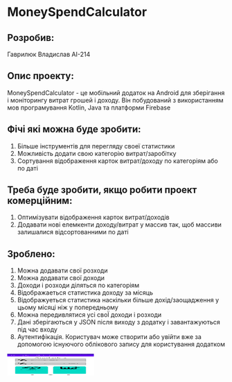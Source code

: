 # MoneySpendCalculator

<p><h2>Розробив:</h2> Гаврилюк Владислав АІ-214</p>

<p><h2>Опис проекту:</h2> </p>
MoneySpendCalculator - це мобільний додаток на Android для зберігання і моніторингу витрат грошей і доходу. Він побудований з використанням мов програмування Kotlin, Java та платформи Firebase

<p><h2>Фічі які можна буде зробити:</h2> </p>
<ol>
<li>Більше інструментів для перегляду своеї статистики</li>
<li>Можливість додати свою категорію витрат/заробітку</li>
<li>Сортування відображення карток витрат/доходу по категоріям або по даті</li>
</ol>
  
<p><h2>Треба буде зробити, якщо робити проект комерційним:</h2> </p>
<ol>
<li>Оптимізувати відображення карток витрат/доходів</li>
<li>Додавати нові елемкенти доходу/витрат у массив так, щоб массиви залишалися відсортованними по даті</li>
</ol>
  
<p><h2>Зроблено:</h2> </p>
<ol>
<li>Можна додавати свої розходи</li>
<li>Можна додавати свої доходи</li>
<li>Доходи і розходи діляться по категоріям</li>
<li>Відображаеться статистика доходу за місяць</li>
<li>Відображуеться статистика наскільки більше дохід/заощадження у цьому місяці ніж у попередньому</li>
<li>Можна передивлятися усі своЇ доходи і розходи</li>
<li>Дані зберігаються у JSON після виходу з додатку і завантажуються під час входу</li>
<li>Аутентифікація. Користувач може створити або увійти вже за допомогою існуючого облікового запису для користування додатком</li>


</ol>

<img src="show1.jpg" width="200" height="50"/>
